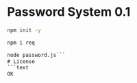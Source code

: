 # Password System 0.1
```cmd
npm init -y
```
```cmd
npm i req
```
```cmd
node password.js```
# License
```text
OK
```
